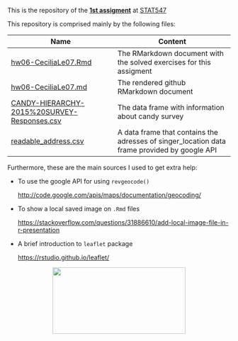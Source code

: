 This is the repository of the [**1st assigment**](https://github.com/STAT545-UBC/Classroom/blob/master/assignments/hw06/hw06.md) at [STAT547](http://stat545.com/Classroom/)

This repository is comprised mainly by the following files:
  
|  Name  | Content |
|--------|---------|
|[hw06-CeciliaLe07.Rmd](https://github.com/STAT545-UBC-students/hw06-CeciliaLe07/blob/master/hw06-CeciliaLe07.Rmd) | The RMarkdown document with the solved exercises for this assigment |
|[hw06-CeciliaLe07.md](https://github.com/STAT545-UBC-students/hw06-CeciliaLe07/blob/master/hw06-CeciliaLe07.md)  | The rendered github RMarkdown document    |
| [CANDY-HIERARCHY-2015%20SURVEY-Responses.csv](https://github.com/STAT545-UBC-students/hw06-CeciliaLe07/blob/master/CANDY-HIERARCHY-2015%20SURVEY-Responses.csv) | The data frame with information about candy survey |
| [readable_address.csv](https://github.com/STAT545-UBC-students/hw06-CeciliaLe07/blob/master/readable_address.csv) | A data frame that contains the adresses of singer_location data frame provided by google API |

Furthermore, these are the main sources I used to get extra help:

+ To use the google API for using `revgeocode()`

  http://code.google.com/apis/maps/documentation/geocoding/

+ To show a local saved image on `.Rmd` files 
  
  https://stackoverflow.com/questions/31886610/add-local-image-file-in-r-presentation
  
+ A brief introduction to `leaflet` package
  
  https://rstudio.github.io/leaflet/

<p align="center">
<img src="https://media.giphy.com/media/26AHyxxCItIbFijLO/giphy.gif" width="300" height="150"/>
</p>
